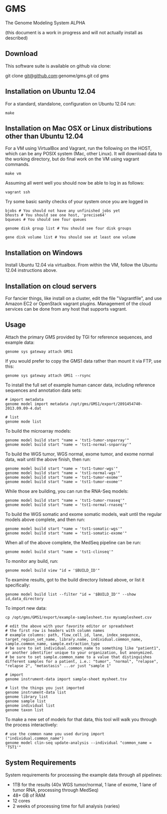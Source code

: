 GMS
===

The Genome Modeling System ALPHA

(this document is a work in progress and will not actually install as described)


Download
--------

This software suite is available on github via clone:

  git clone git@github.com:genome/gms.git 
  cd gms


Installation on Ubuntu 12.04
------------

For a standard, standalone, configuration on Ubuntu 12.04 run:
  
    make


Installation on Mac OSX or Linux distributions other than Ubuntu 12.04
------------

For a VM using VirtualBox and Vagrant, run the following on the HOST, which can be any POSIX system (Mac, other Linux).
It will download data to the working directory, but do final work on the VM using vagrant commands.

    make vm

Assuming all went well you should now be able to log in as follows:

    vagrant ssh

Try some basic sanity checks of your system once you are logged in

    bjobs # You should not have any unfinished jobs yet
    bhosts # You should see one host, 'precise64'
    bqueues # You should see four queues 

    genome disk group list # You should see four disk groups

    gene disk volume list # You should see at least one volume


Installation on Windows
-------------

Install Ubuntu 12.04 via virtualbox.  From within the VM, follow the Ubuntu 12.04 instructions above.


Installation on cloud servers
------------

For fancier things, like install on a cluster, edit the file "Vagrantfile", and use Amazon EC2 or OpenStack vagrant plugins.
Management of the cloud services can be done from any host that supports vagrant.

Usage
-----

Attach the primary GMS provided by TGI for reference sequences, and example data:

    genome sys gateway attach GMS1


If you would prefer to copy the GMS1 data rather than mount it via FTP, use this:

    genome sys gateway attach GMS1 --rsync


To install the full set of example human cancer data, including reference sequences and annotation data sets:
    
    # import metadata
    genome model import metadata /opt/gms/GMS1/export/2891454740-2013.09.09-4.dat
  
    # list
    genome mode list
    

To build the microarray models:

    genome model build start "name = 'tst1-tumor-snparray'"
    genome model build start "name = 'tst1-normal-snparray'"

To build the WGS tumor, WGS normal, exome tumor, and exome normal data, wait until the above finish, then run:
    
    genome model build start "name = 'tst1-tumor-wgs'"
    genome model build start "name = 'tst1-normal-wgs'"
    genome model build start "name = 'tst1-tumor-exome'"
    genome model build start "name = 'tst1-tumor-exome'"

While those are building, you can run the RNA-Seq models:

    genome model build start "name = 'tst1-tumor-rnaseq'"
    genome model build start "name = 'tst1-normal-rnaseq'"

To build the WGS somatic and exome somatic models, wait until the regular models above complete, and then run:

    genome model build start "name = 'tst1-somatic-wgs'"
    genome model build start "name = 'tst1-somatic-exome'"

When all of the above complete, the MedSeq pipeline can be run:

    genome model build start "name = 'tst1-clinseq'"

To monitor any build, run:

    genome model build view "id = '$BUILD_ID'"

To examine results, got to the build directory listead above, or list it specifically:

    genome model build list --filter "id = '$BUILD_ID'" --show id,data_directory


To import new data:

    cp /opt/gms/GMS1/export/example-samplesheet.tsv mysamplesheet.csv

    # edit the above with your favorite editor or spreadsheet
    # the first row is headers with column names
    # example columns: path, flow_cell_id, lane, index_sequence, target_region_set_name, library.name, individual.common_name, sample.common_name, sample.extraction_type
    # be sure to set individual.common_name to something like "patient1", or another identifier unique to your organization, but anonymized.
    # be sure to set sample.common_name to a value that distinguishes different samples for a patient, i.e.: "tumor", "normal", "relapse", "relapse 2", "metastasis" ...or just "sample 1"
    
    # import
    genome instrument-data import sample-sheet mysheet.tsv

    # list the things you just imported
    genome instrument-data list
    genome library list
    genome sample list 
    genome individual list
    genome taxon list


To make a new set of models for that data, this tool will walk you through the process interactively:

    # use the common name you used during import ("individual.common_name")
    genome model clin-seq update-analysis --individual "common_name = 'TST1'"


System Requirements
-------------------

System requirements for processing the example data through all pipelines:
 * 1TB for the results (40x WGS tumor/normal, 1 lane of exome, 1 lane of tumor RNA, processing through MedSeq)
 * 48+ GB of RAM
 * 12 cores
 * 2 weeks of processing time for full analysis (varies)



